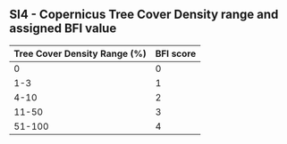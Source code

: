 ## SI4 - Copernicus Tree Cover Density range and assigned BFI value


| Tree Cover Density Range (%) | BFI score |
| ---------------------------- | --------- |
| 0                            | 0         |
| 1-3                          | 1         |
| 4-10                         | 2         |
| 11-50                        | 3         |
| 51-100                       | 4         |
